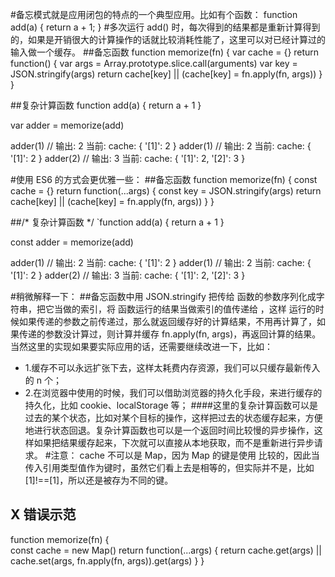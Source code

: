 #备忘模式就是应用闭包的特点的一个典型应用。比如有个函数：
function add(a) {
    return a + 1;
}
#多次运行 add() 时，每次得到的结果都是重新计算得到的，如果是开销很大的计算操作的话就比较消耗性能了，这里可以对已经计算过的输入做一个缓存。
##备忘函数
function memorize(fn) {
    var cache = {}
    return function() {
        var args = Array.prototype.slice.call(arguments)
        var key = JSON.stringify(args)
        return cache[key] || (cache[key] = fn.apply(fn, args))
    }
}

##复杂计算函数
function add(a) {
    return a + 1
}

var adder = memorize(add)

adder(1)            // 输出: 2    当前: cache: { '[1]': 2 }
adder(1)            // 输出: 2    当前: cache: { '[1]': 2 }
adder(2)            // 输出: 3    当前: cache: { '[1]': 2, '[2]': 3 }


#使用 ES6 的方式会更优雅一些：
##备忘函数 
function memorize(fn) {
    const cache = {}
    return function(...args) {
        const key = JSON.stringify(args)
        return cache[key] || (cache[key] = fn.apply(fn, args))
    }
}

##/* 复杂计算函数 */
`function add(a) {
    return a + 1
}

const adder = memorize(add)

adder(1)            // 输出: 2    当前: cache: { '[1]': 2 }
adder(1)            // 输出: 2    当前: cache: { '[1]': 2 }
adder(2)            // 输出: 3    当前: cache: { '[1]': 2, '[2]': 3 }

#稍微解释一下：
##备忘函数中用 JSON.stringify 把传给  函数的参数序列化成字符串，把它当做的索引，将 函数运行的结果当做索引的值传递给 ，这样   运行的时候如果传递的参数之前传递过，那么就返回缓存好的计算结果，不用再计算了，如果传递的参数没计算过，则计算并缓存 fn.apply(fn, args)，再返回计算的结果。当然这里的实现如果要实际应用的话，还需要继续改进一下，比如：
- 1.缓存不可以永远扩张下去，这样太耗费内存资源，我们可以只缓存最新传入的 n 个；
- 2.在浏览器中使用的时候，我们可以借助浏览器的持久化手段，来进行缓存的持久化，比如 cookie、localStorage 等；
####这里的复杂计算函数可以是过去的某个状态，比如对某个目标的操作，这样把过去的状态缓存起来，方便地进行状态回退。复杂计算函数也可以是一个返回时间比较慢的异步操作，这样如果把结果缓存起来，下次就可以直接从本地获取，而不是重新进行异步请求。
#注意： cache 不可以是 Map，因为 Map 的键是使用  比较的，因此当传入引用类型值作为键时，虽然它们看上去是相等的，但实际并不是，比如 [1]!==[1]，所以还是被存为不同的键。


## X 错误示范
function memorize(fn) {        
  const cache = new Map()
  return function(...args) {
    return cache.get(args) || cache.set(args, fn.apply(fn, args)).get(args)
  }
}